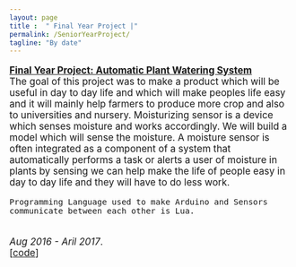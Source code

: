 ```yaml
---
layout: page
title :  " Final Year Project |" 
permalink: /SeniorYearProject/
tagline: "By date"
---
```

<!--<div class="tagline">
<span class="page-title">Publications</span> <span class="page-tagline"><em>by Date</em></span>
</div>-->
<div class="manual-post" style="font-size: 17px">
<div>
<!--   <div class="manual manual-title">
  <strong>2017</strong>
  </div> -->
   
   <p>  <div class="manual-content">
  <a href="\papers\Project_Report.pdf"  style="font-weight: bolder;text-align: justify;text-justify: inter-word;">
      Final Year Project: Automatic Plant Watering System</a><br>
      The goal of this project was to make a product which will be useful in day to day life and which will make peoples life easy and it will mainly help farmers to produce more crop and also to universities and nursery.
      Moisturizing sensor is a device which senses moisture and works accordingly. We will build a model which will sense the moisture. A moisture sensor is often integrated as a component of a system that automatically performs a task or alerts a user of moisture in plants by sensing we can help make the life of people easy in day to day life and they will have to do less work. 
  
    Programming Language used to make Arduino and Sensors communicate between each other is Lua.
<br><i>Aug 2016 - Aril 2017</i>.<br><span>[<a href="https://github.com/harshilps/Final_year_project">code</a>]</span>
  </div>
</p>
 
</div>
</div>


